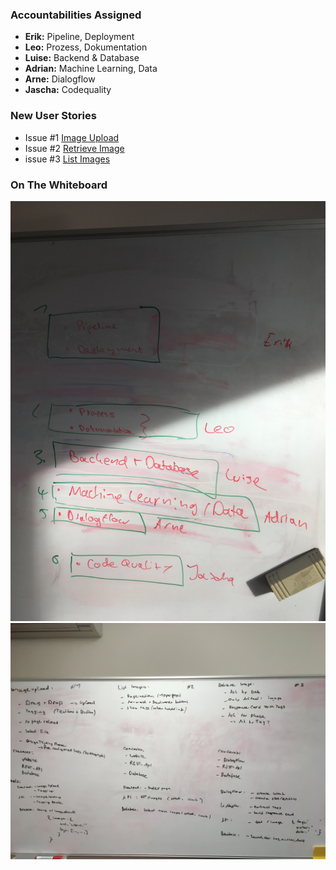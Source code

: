 ### Accountabilities Assigned
- **Erik:** Pipeline, Deployment
- **Leo:** Prozess, Dokumentation
- **Luise:** Backend & Database
- **Adrian:** Machine Learning, Data
- **Arne:** Dialogflow
- **Jascha:** Codequality

### New User Stories
- Issue #1 [Image Upload](https://github.com/hpi-sam/BP2018HG1/issues/1)
- Issue #2 [Retrieve Image](https://github.com/hpi-sam/BP2018HG1/issues/2)
- issue #3 [List Images](https://github.com/hpi-sam/BP2018HG1/issues/3)


### On The Whiteboard
![](images/2018-11-05-Accountabilities.JPG)
![](images/2018-11-05-New-Issues.JPG)